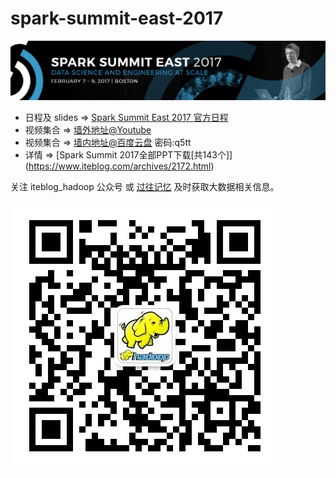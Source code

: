 # spark-summit-east-2017

![spark_summit east 2017](resources/spark_summit_east_2017.png)
- 日程及 slides => [Spark Summit East 2017 官方日程](https://spark-summit.org/east-2017/schedule/)
- 视频集合 => [墙外地址@Youtube](https://www.youtube.com/user/TheApacheSpark)
- 视频集合 => [墙内地址@百度云盘](http://pan.baidu.com/s/1eRRmFGe) 密码:q5tt
- 详情 => [Spark Summit 2017全部PPT下载[共143个]] (https://www.iteblog.com/archives/2172.html)

关注 iteblog_hadoop 公众号 或 [过往记忆](https://www.iteblog.com) 及时获取大数据相关信息。

![spark_summit east 2017](resources/iteblog_hadoop.jpg)
